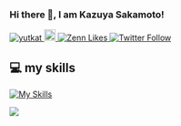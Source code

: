 ### Hi there 👋, I am Kazuya Sakamoto! 

<p align="left">
  <a href="https://github.com/Kazuya-Sakamoto/">
    <img src="https://komarev.com/ghpvc/?username=Kazuya-Sakamoto" alt="yutkat" />
  </a>
  <a href="https://github.com/Kazuya-Sakamoto">
    <img height="20" src="https://img.shields.io/github/followers/Kazuya-Sakamoto?label=follow&logo=github&style=flat" />
  </a>
  <a href="https://zenn.dev/kazuyakk">
    <img src="https://badgen.org/img/zenn/kazuyakk/likes?style=plastic" alt="Zenn Likes" />
  </a>
  <a href="https://twitter.com/sakamotokazuyat">
    <img src="https://img.shields.io/twitter/follow/DeepLabCut.svg?label=FollowMe&style=social" alt="Twitter Follow" />
  </a>
</p>

## 💻 my skills

[![My Skills](https://skillicons.dev/icons?i=js,typescript,nuxt,react,go)](https://skillicons.dev)


[![](https://github-readme-activity-graph.vercel.app/graph?username=Kazuya-Sakamoto&theme=high-contrast&custom_title=Contribution%20Graph%20in%20the%20last%2031%20days&hide_border=true)](https://github.com/Ashutosh00710/github-readme-activity-graph)
